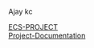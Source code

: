 Ajay kc

[ECS-PROJECT](https://github.com/Devops-seasia/Daily-Status/tree/main/Ajay/ECS-FARGATE-Project)   
       [Project-Documentation](https://github.com/Devops-seasia/Daily-Status/blob/main/Ajay/ECS-FARGATE-Project/Documentation.docx)
